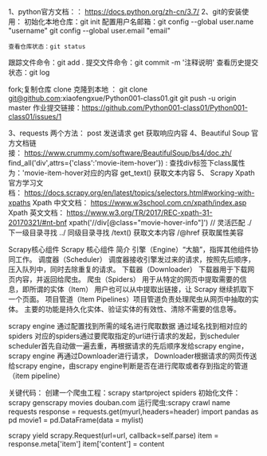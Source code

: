 1、python官方文档：： https://docs.python.org/zh-cn/3.7/
2、git的安装使用：
	初始化本地仓库：git init
	配置用户名邮箱：git config --global user.name "username"
			  git config --global user.email "email"
	
	查看仓库状态：git status
   跟踪文件命令：git add .
   提交文件命令：git commit -m '注释说明'
   查看历史提交状态：git log
   
   fork;复制仓库
	clone  克隆到本地 ： git  clone  git@github.com:xiaofengxue/Python001-class01.git
	git push -u origin master 
	作业提交链接：https://github.com/Python001-class01/Python001-class01/issues/1

3、requests 两个方法：
	post 发送请求
	get  获取响应内容
4、Beautiful Soup 官方文档链接： https://www.crummy.com/software/BeautifulSoup/bs4/doc.zh/
	find_all('div',attrs={'class':'movie-item-hover'}) : 查找div标签下class属性为：'movie-item-hover对应的内容
	get_text()  获取文本内容
5、 Scrapy Xpath 官方学习文档： https://docs.scrapy.org/en/latest/topics/selectors.html#working-with-xpaths
	Xpath 中文文档：
	https://www.w3school.com.cn/xpath/index.asp
	Xpath 英文文档：
	https://www.w3.org/TR/2017/REC-xpath-31-20170321/#nt-bnf
  xpath('//div[@class="movie-hover-info"]')  // 灵活匹配
  ./ 下一级目录寻找
 ../ 同级目录寻找
/text() 获取文本内容
/@href  获取属性美容

Scrapy核心组件
Scrapy 核心组件 简介
引擎（Engine）“大脑”，指挥其他组件协同工作。 
调度器（Scheduler） 调度器接收引擎发过来的请求，按照先后顺序，压入队列中，同时去除重复的请求。 
下载器（Downloader） 下载器用于下载网页内容，并返回给爬虫。
爬虫（Spiders）        用于从特定的网页中提取需要的信息，即所谓的实体（Item） 用户也可以从中提取出链接，让 Scrapy 继续抓取下一个页面。
项目管道（Item Pipelines）项目管道负责处理爬虫从网页中抽取的实体。 主要的功能是持久化实体、验证实体的有效性、清除不需要的信息等。


scrapy engine 通过配置找到所需的域名进行爬取数据
通过域名找到相对应的spiders
对应的spiders通过要爬取指定的url进行请求的发起，到scheduler
scheduler首先自动做一遍去重，再根据请求的先后顺序发给scrapy engine，
scrapy engine 再通过Downloader进行请求，
Downloader根据请求的网页传送给scrapy engine，由scrapy engine判断是否在进行爬取或者存到指定的管道（item pipeline）



关键代码：
创建一个爬虫工程：scrapy startproject spiders
初始化文件：scrapy genscrapy movies douban.com
运行爬虫:scrapy crawl name 
requests
response = requests.get(myurl,headers=header)
import pandas as pd movie1 = pd.DataFrame(data = mylist)

scrapy
yield scrapy.Request(url=url, callback=self.parse)
item = response.meta['item'] item['content'] = content




  